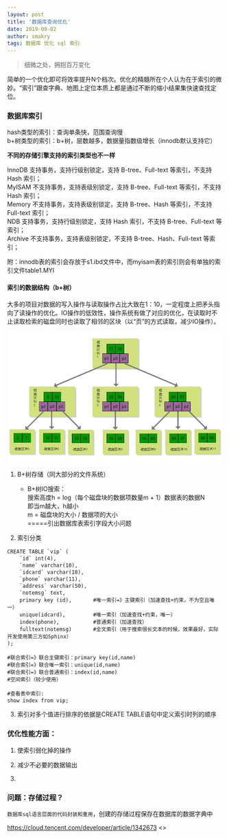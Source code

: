 ```yaml
---
layout: post
title: '数据库查询优化'
date: 2019-09-02
author: smakry
tags: 数据库 优化 sql 索引
---
```


> 细微之处，拥抱百万变化

简单的一个优化即可将效率提升N个档次。优化的精髓所在个人认为在于索引的微妙。“索引”跟查字典、地图上定位本质上都是通过不断的缩小结果集快速查找定位。

### 数据库索引
hash类型的索引：查询单条快，范围查询慢  
b+树类型的索引：b+树，层数越多，数据量指数级增长（innodb默认支持它）

**不同的存储引擎支持的索引类型也不一样** 

InnoDB 支持事务，支持行级别锁定，支持 B-tree、Full-text 等索引，不支持 Hash 索引；  
MyISAM 不支持事务，支持表级别锁定，支持 B-tree、Full-text 等索引，不支持 Hash 索引；  
Memory 不支持事务，支持表级别锁定，支持 B-tree、Hash 等索引，不支持 Full-text 索引；  
NDB 支持事务，支持行级别锁定，支持 Hash 索引，不支持 B-tree、Full-text 等索引；  
Archive 不支持事务，支持表级别锁定，不支持 B-tree、Hash、Full-text 等索引；  

附：innodb表的索引会存放于s1.ibd文件中，而myisam表的索引则会有单独的索引文件table1.MYI  

#### 索引的数据结构（b+树）

大多的项目对数据的写入操作与读取操作占比大致在1：10，一定程度上把矛头指向了读操作的优化。IO操作的低效性，操作系统有做了对应的优化，在读取时不止读取检索的磁盘同时也读取了相邻的区块（以“页”的方式读取，减少IO操作）。

![b+数据结构](https://github.com/smakry/smakry.github.io/raw/master/imags/b%2Btreemap.png)

1. B+树存储（同大部分的文件系统）
    - B+树IO搜索：  
搜索高度h = log（每个磁盘块的数据项数量m + 1）数据表的数据N  
即当m越大，h越小  
m = 磁盘块的大小 / 数据项的大小  
=====引出数据库表索引字段大小问题

2. 索引分类

````mysql
CREATE TABLE `vip` (
	`id` int(4),
	`name` varchar(10),
	`idcard` varchar(18),
	`phone` varchar(11),
	`address` varchar(50),
	`notemsg` text,
	primary key (id),		#唯一索引=》主键索引（加速查找+约束，不为空且唯一）
	unique(idcard),			#唯一索引（加速查找+约束，唯一）
	index(phone),			#普通索引（加速查找）
	fulltext(notemsg)		#全文索引（用于搜索很长文本的时候，效果最好，实际开发使用第三方如Sphinx）
);

#联合索引=》联合主键索引：primary key(id,name)
#联合索引=》联合唯一索引：unique(id,name)
#联合索引=》联合普通索引：index(id,name)
#空间索引（较少使用）

#查看表中索引:
show index from vip;
````

3. 索引对多个值进行排序的依据是CREATE TABLE语句中定义索引时列的顺序

### 优化性能方面：

1. 使索引弱化掉的操作

2. 减少不必要的数据输出
3. 



### 问题：存储过程？
`数据库sql语言层面的代码封装和重用`，创建的存储过程保存在数据库的数据字典中

<https://cloud.tencent.com/developer/article/1342673>
<>

